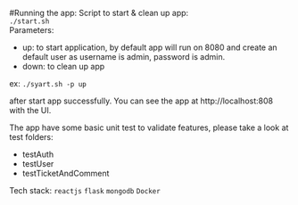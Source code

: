 #Running the app:
Script to start & clean up app: <br/>
`./start.sh` <br/>
Parameters:
- up: to start application, by default app will run on 8080 and create an default user as username is admin, password is admin. <br/>
- down: to clean up app

ex: `./syart.sh -p up` <br/>

after start app successfully. You can see the app at http://localhost:808 with the UI.

The app have some basic unit test to validate features, please take a look at test folders: <br/>
- testAuth
- testUser
- testTicketAndComment

Tech stack: `reactjs` `flask` `mongodb` `Docker`